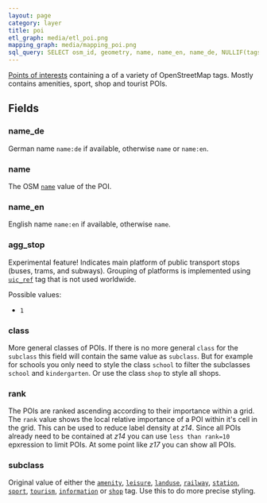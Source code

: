 ```yaml
---
layout: page
category: layer
title: poi
etl_graph: media/etl_poi.png
mapping_graph: media/mapping_poi.png
sql_query: SELECT osm_id, geometry, name, name_en, name_de, NULLIF(tags->'name_int', '') AS "name_int", NULLIF(tags->'name:latin', '') AS "name:latin", NULLIF(tags->'name:nonlatin', '') AS "name:nonlatin", class, subclass, agg_stop, rank FROM layer_poi(ST_SetSRID('BOX3D(-20037508.34 -20037508.34, 20037508.34 20037508.34)'::box3d, 3857 ), 14, 1)
---
```

[Points of interests](http://wiki.openstreetmap.org/wiki/Points_of_interest) containing
a of a variety of OpenStreetMap tags. Mostly contains amenities, sport, shop and tourist POIs.

## Fields

### name_de

German name `name:de` if available, otherwise `name` or `name:en`.

### name

The OSM [`name`](http://wiki.openstreetmap.org/wiki/Key:name) value of the POI.

### name_en

English name `name:en` if available, otherwise `name`.

### agg_stop

Experimental feature! Indicates main platform of public transport
stops (buses, trams, and subways). Grouping of platforms is
implemented using
[`uic_ref`](http://wiki.openstreetmap.org/wiki/Key:uic_ref) tag that
 is not used worldwide.

Possible values:

- `1`

### class

More general classes of POIs. If there is no more general `class` for the `subclass`
this field will contain the same value as `subclass`.
But for example for schools you only need to style the class `school` to filter the subclasses `school`
and `kindergarten`. Or use the class `shop` to style all shops.

### rank

The POIs are ranked ascending according to their importance within a grid. The `rank` value shows the
local relative importance of a POI within it's cell in the grid. This can be used to reduce label density at *z14*.
Since all POIs already need to be contained at *z14* you can use `less than rank=10` epxression to limit
POIs. At some point like *z17* you can show all POIs.

### subclass

Original value of either the
[`amenity`](http://wiki.openstreetmap.org/wiki/Key:amenity),
[`leisure`](http://wiki.openstreetmap.org/wiki/Key:leisure),
[`landuse`](http://wiki.openstreetmap.org/wiki/Key:landuse),
[`railway`](http://wiki.openstreetmap.org/wiki/Key:railway),
[`station`](http://wiki.openstreetmap.org/wiki/Key:station),
[`sport`](http://wiki.openstreetmap.org/wiki/Key:sport),
[`tourism`](http://wiki.openstreetmap.org/wiki/Key:tourism),
[`information`](http://wiki.openstreetmap.org/wiki/Key:information)
or [`shop`](http://wiki.openstreetmap.org/wiki/Key:shop)
tag.  Use this to do more precise styling.



